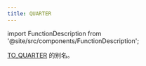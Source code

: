 ```yaml
---
title: QUARTER
---
```

import FunctionDescription from '@site/src/components/FunctionDescription';

<FunctionDescription description="引入或更新版本：v1.2.375"/>

[TO_QUARTER](to-quarter.md) 的别名。